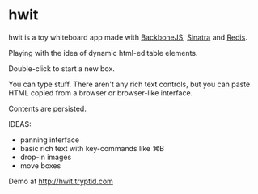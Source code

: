 hwit
====

hwit is a toy whiteboard app made with [BackboneJS](http://backbonejs.org/), [Sinatra](http://www.sinatrarb.com/) and [Redis](http://redis.io/).

Playing with the idea of dynamic html-editable elements.

Double-click to start a new box.

You can type stuff. There aren't any rich text controls, but you can paste HTML copied from a browser or browser-like interface.

Contents are persisted.


IDEAS:
- panning interface
- basic rich text with key-commands like ⌘B
- drop-in images
- move boxes

Demo at http://hwit.tryptid.com
